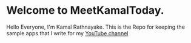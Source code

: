 # Welcome to MeetKamalToday.
Hello Everyone, I'm Kamal Rathnayake.
This is the Repo for keeping the sample apps that I write for my [YouTube channel](https://www.youtube.com/channel/UCDX3EbVm7cf7VhJun__GNyg)
